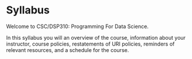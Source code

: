 # Syllabus

Welcome to CSC/DSP310: Programming For Data Science.

In this  syllabus you will an overview of the course, information about your instructor, course policies, restatements of URI policies, reminders of relevant resources, and a schedule for the course.
